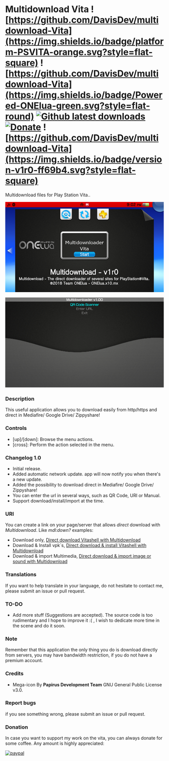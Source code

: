 # Multidownload Vita ![https://github.com/DavisDev/multidownload-Vita](https://img.shields.io/badge/platform-PSVITA-orange.svg?style=flat-square) ![https://github.com/DavisDev/multidownload-Vita](https://img.shields.io/badge/Powered-ONElua-green.svg?style=flat-round) [![Github latest downloads](https://img.shields.io/github/downloads/DavisDev/Multidownload-Vita/total.svg)](https://github.com/DavisDev/Multidownload-Vita/releases/latest) [![Donate](https://img.shields.io/badge/Donate-PayPal-green.svg)](https://www.paypal.com/cgi-bin/webscr?cmd=_s-xclick&hosted_button_id=RTFWDDQ6WGHKA) ![https://github.com/DavisDev/multidownload-Vita](https://img.shields.io/badge/version-v1r0-ff69b4.svg?style=flat-square)

Multidownload files for Play Station Vita..

![header](preview_1.png)

![header](preview_2.png)

### Description ###
This useful application allows you to download easily from http/https and direct in Mediafire/ Google Drive/ Zippyshare!

### Controls ###
- [up]/[down]: Browse the menu actions.
- [cross]: Perform the action selected in the menu.


### Changelog 1.0 ###
- Initial release.
- Added automatic network update. app will now notify you when there's a new update.
- Added the possibility to download direct in Mediafire/ Google Drive/ Zippyshare!
- You can enter the url in several ways, such as QR Code, URI or Manual.
- Support download/install/import at the time.

### URI ###
You can create a link on your page/server that allows *direct* download with *Multidownload*.
Like *mdl:down?<complete url to download>* examples:
- Download only, <a href='mdl:down?https://github.com/TheOfficialFloW/VitaShell/releases/download/1.96/VitaShell.vpk'>Direct download Vitashell with Multidownload</a>
- Download & Install vpk´s, <a href='mdl:install?https://github.com/TheOfficialFloW/VitaShell/releases/download/1.96/VitaShell.vpk'>Direct download & install Vitashell with Multidownload</a>
- Download & import Multimedia, <a href='mdl:media?https://www.google.com/images/branding/googlelogo/2x/googlelogo_color_272x92dp.png'>Direct download & import image or sound with Multidownload</a>

### Translations ###
If you want to help translate in your language, do not hesitate to contact me, please submit an issue or pull request.

### TO-DO ###
- Add more stuff (Suggestions are accepted).
The source code is too rudimentary and I hope to improve it :( , I wish to dedicate more time in the scene and do it soon.

### Note ###
Remember that this application the only thing you do is download directly from servers, you may have bandwidth restriction, if you do not have a premium account.

### Credits ###
- Mega-icon By **Papirus Development Team** GNU General Public License v3.0.

### Report bugs ###
if you see something wrong, please submit an issue or pull request.

### Donation ###
In case you want to support my work on the vita, you can always donate for some coffee. Any amount is highly appreciated:

[![paypal](https://www.paypalobjects.com/en_US/i/btn/btn_donateCC_LG.gif)](https://www.paypal.com/cgi-bin/webscr?cmd=_s-xclick&hosted_button_id=RTFWDDQ6WGHKA)
